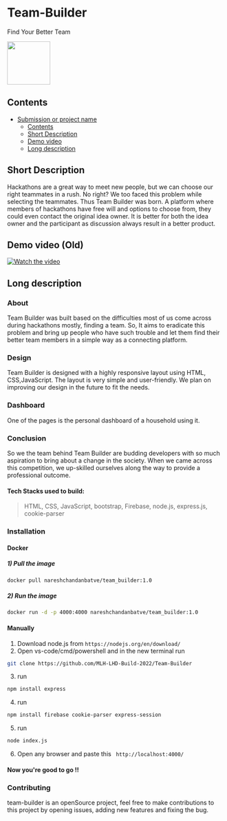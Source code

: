 
# Team-Builder                 
Find Your Better Team

<img src="https://user-images.githubusercontent.com/72182858/150678144-1b892edd-3d9d-48f1-98ad-b2ec4f334698.svg" width="100" height="100">

## Contents
- [Submission or project name](#team-builder)
  - [Contents](#contents)
  - [Short Description](#short-description)
  - [Demo video](#demo-video)
  - [Long description](#long-description)

## Short Description 
Hackathons are a great way to meet new people, but we can choose our right teammates in a rush. No right? We too faced this problem while selecting the teammates. 
Thus Team Builder was born. A platform where members of hackathons have free will and options to choose from, they could even contact the original idea owner. It is better for both the idea owner and the participant as discussion always result in a better product.

## Demo video (Old)
[![Watch the video](https://user-images.githubusercontent.com/72182858/150680306-e6e63dfe-b048-44cd-adc5-14b1a4524622.png)](https://youtu.be/Kbz8FF8_Hcc)


## Long description 

### About
Team Builder was built based on the difficulties most of us come across during hackathons mostly, finding a team. So, It aims to eradicate this problem and bring up people who have such trouble and let them find their better team members in a simple way as a connecting platform.

### Design
Team Builder is designed with a highly responsive layout using HTML, CSS,JavaScript. The layout is very simple and user-friendly. We plan on improving our design in the future to fit the needs.

### Dashboard
One of the pages is the personal dashboard of a household using it. 

### Conclusion
So we the team behind Team Builder are budding developers with so much aspiration to bring about a change in the society. When we came across this competition, we up-skilled ourselves along the way to provide a professional outcome.

#### Tech Stacks used to build:
 > HTML, CSS, JavaScript, bootstrap, Firebase, node.js, express.js, cookie-parser

### Installation

  #### Docker 
  
  ##### 1) Pull the image
  ```bash  
  docker pull nareshchandanbatve/team_builder:1.0  
  ```
  
  ##### 2) Run the image
  ```bash  
  docker run -d -p 4000:4000 nareshchandanbatve/team_builder:1.0  
  ```


  #### Manually
  1. Download node.js from `` https://nodejs.org/en/download/ ``
  2. Open vs-code/cmd/powershell and in the new terminal run 
   ```bash 
   git clone https://github.com/MLH-LHD-Build-2022/Team-Builder
   ```
   
 3. run <br>
   ```bash
   npm install express
   ```
  4. run <br>
   ```bash
   npm install firebase cookie-parser express-session
   ```   
  5. run <br>
   ```bash
   node index.js
   ```
  6. Open any browser and paste this `` http://localhost:4000/`` <br>


#### Now you're good to go !! 


### Contributing
team-builder is an openSource project, feel free to make contributions to this project by opening issues, adding new features and fixing the bug.
